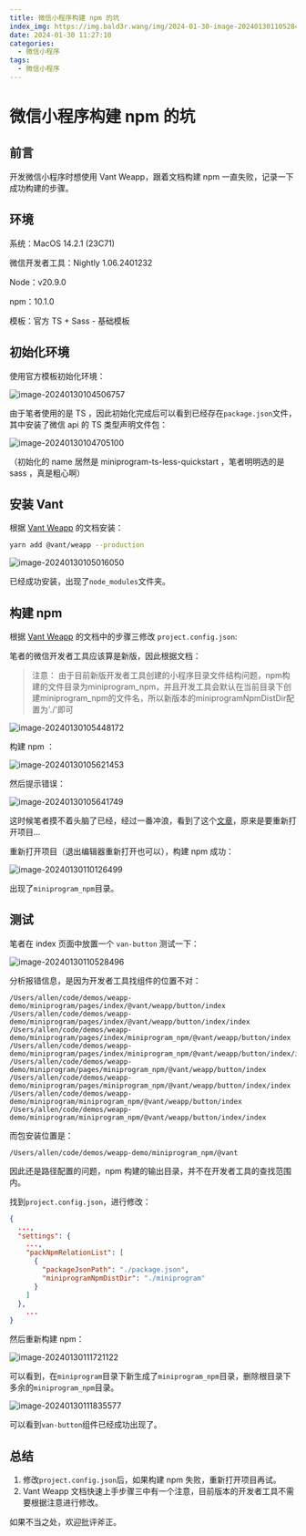 ```yaml
---
title: 微信小程序构建 npm 的坑
index_img: https://img.bald3r.wang/img/2024-01-30-image-20240130110528496.png
date: 2024-01-30 11:27:10
categories:
  - 微信小程序
tags:
  - 微信小程序
---
```


# 微信小程序构建 npm 的坑



## 前言

开发微信小程序时想使用 Vant Weapp，跟着文档构建 npm 一直失败，记录一下成功构建的步骤。



## 环境

系统：MacOS 14.2.1 (23C71)

微信开发者工具：Nightly 1.06.2401232

Node：v20.9.0

npm：10.1.0

模板：官方 TS + Sass - 基础模板



## 初始化环境

使用官方模板初始化环境：

![image-20240130104506757](https://img.bald3r.wang/img/2024-01-30-image-20240130104506757.png)

由于笔者使用的是 TS ，因此初始化完成后可以看到已经存在`package.json`文件，其中安装了微信 api 的 TS 类型声明文件包：

![image-20240130104705100](https://img.bald3r.wang/img/2024-01-30-image-20240130104705100.png)

（初始化的 name 居然是 miniprogram-ts-less-quickstart ，笔者明明选的是 sass ，真是粗心啊）



## 安装 Vant



根据 [Vant Weapp](https://youzan.github.io/vant-weapp/#/quickstart) 的文档安装：

```bash
yarn add @vant/weapp --production
```

![image-20240130105016050](https://img.bald3r.wang/img/2024-01-30-image-20240130105016050.png)

已经成功安装，出现了`node_modules`文件夹。



## 构建 npm

根据 [Vant Weapp](https://youzan.github.io/vant-weapp/#/quickstart%23bu-zou-san-xiu-gai-project.config.json) 的文档中的步骤三修改 `project.config.json`:

笔者的微信开发者工具应该算是新版，因此根据文档：

> 注意： 由于目前新版开发者工具创建的小程序目录文件结构问题，npm构建的文件目录为miniprogram_npm，并且开发工具会默认在当前目录下创建miniprogram_npm的文件名，所以新版本的miniprogramNpmDistDir配置为'./'即可

![image-20240130105448172](https://img.bald3r.wang/img/2024-01-30-image-20240130105448172.png)

构建 npm ：

![image-20240130105621453](https://img.bald3r.wang/img/2024-01-30-image-20240130105621453.png)

然后提示错误：

![image-20240130105641749](https://img.bald3r.wang/img/2024-01-30-image-20240130105641749.png)

这时候笔者摸不着头脑了已经，经过一番冲浪，看到了这个[文章](https://mp.weixin.qq.com/s/zy7ZiuGxNiCfEsguhmOBIg)，原来是要重新打开项目...

重新打开项目（退出编辑器重新打开也可以），构建 npm 成功：

![image-20240130110126499](https://img.bald3r.wang/img/2024-01-30-image-20240130110126499.png)

出现了`miniprogram_npm`目录。



## 测试

笔者在 index 页面中放置一个 `van-button` 测试一下：

![image-20240130110528496](https://img.bald3r.wang/img/2024-01-30-image-20240130110528496.png)

分析报错信息，是因为开发者工具找组件的位置不对：

```
/Users/allen/code/demos/weapp-demo/miniprogram/pages/index/@vant/weapp/button/index 
/Users/allen/code/demos/weapp-demo/miniprogram/pages/index/@vant/weapp/button/index/index 
/Users/allen/code/demos/weapp-demo/miniprogram/pages/index/miniprogram_npm/@vant/weapp/button/index
/Users/allen/code/demos/weapp-demo/miniprogram/pages/index/miniprogram_npm/@vant/weapp/button/index/index
/Users/allen/code/demos/weapp-demo/miniprogram/pages/miniprogram_npm/@vant/weapp/button/index
/Users/allen/code/demos/weapp-demo/miniprogram/pages/miniprogram_npm/@vant/weapp/button/index/index
/Users/allen/code/demos/weapp-demo/miniprogram/miniprogram_npm/@vant/weapp/button/index
/Users/allen/code/demos/weapp-demo/miniprogram/miniprogram_npm/@vant/weapp/button/index/index
```

而包安装位置是：

```
/Users/allen/code/demos/weapp-demo/miniprogram_npm/@vant
```

因此还是路径配置的问题，npm 构建的输出目录，并不在开发者工具的查找范围内。



找到`project.config.json`，进行修改：

```json
{
  ...,
  "settings": {
  	...,
  	"packNpmRelationList": [
      {
        "packageJsonPath": "./package.json",
        "miniprogramNpmDistDir": "./miniprogram"
      }
    ]
  },
	...
}
```

然后重新构建 npm：

![image-20240130111721122](https://img.bald3r.wang/img/2024-01-30-image-20240130111721122.png)

可以看到，在`miniprogram`目录下新生成了`miniprogram_npm`目录，删除根目录下多余的`miniprogram_npm`目录。

![image-20240130111835577](https://img.bald3r.wang/img/2024-01-30-image-20240130111835577.png)

可以看到`van-button`组件已经成功出现了。



## 总结

1. 修改`project.config.json`后，如果构建 npm 失败，重新打开项目再试。
2. Vant Weapp 文档快速上手步骤三中有一个注意，目前版本的开发者工具不需要根据注意进行修改。



如果不当之处，欢迎批评斧正。
